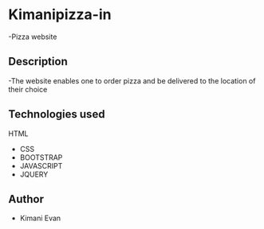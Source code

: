 # Kimanipizza-in
-Pizza website
## Description
-The website enables one to order pizza and be delivered to the location of their choice
## Technologies used
 HTML
- CSS
- BOOTSTRAP
- JAVASCRIPT
- JQUERY
## Author
- Kimani Evan

